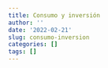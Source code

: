 ```yaml
---
title: Consumo y inversión
author: ''
date: '2022-02-21'
slug: consumo-inversion
categories: []
tags: []
---
```


